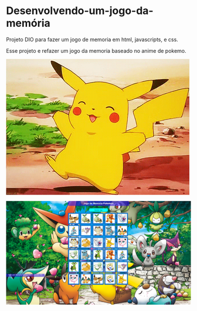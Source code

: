 # Desenvolvendo-um-jogo-da-memória
 Projeto DIO para fazer um jogo de memoria em html, javascripts, e css. 

 Esse projeto e refazer um jogo da memoria baseado no anime de pokemo.

 <img src="/image/Picachu gif.gif">

 ![Alt text](./image/Romario.png)
